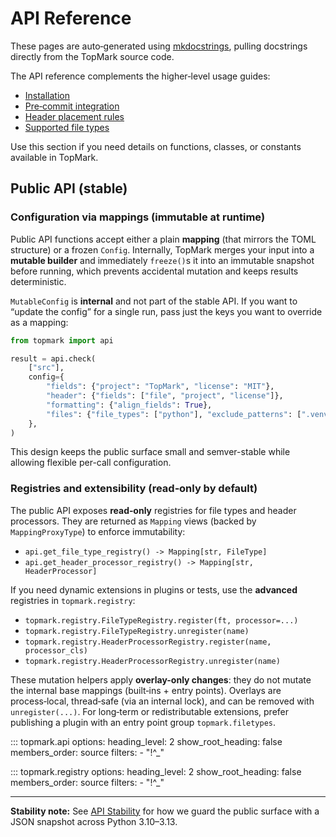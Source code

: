 <!--
topmark:header:start

  project      : TopMark
  file         : public.md
  file_relpath : docs/api/public.md
  license      : MIT
  copyright    : (c) 2025 Olivier Biot

topmark:header:end
-->

# API Reference

These pages are auto‑generated using [mkdocstrings](https://mkdocstrings.github.io/), pulling
docstrings directly from the TopMark source code.

The API reference complements the higher‑level usage guides:

- [Installation](../install.md)
- [Pre‑commit integration](../usage/pre-commit.md)
- [Header placement rules](../usage/header-placement.md)
- [Supported file types](../usage/filetypes.md)

Use this section if you need details on functions, classes, or constants available in TopMark.

## Public API (stable)

### Configuration via mappings (immutable at runtime)

Public API functions accept either a plain **mapping** (that mirrors the TOML structure) or a frozen
`Config`. Internally, TopMark merges your input into a **mutable builder** and immediately
`freeze()`s it into an immutable snapshot before running, which prevents accidental mutation and
keeps results deterministic.

`MutableConfig` is **internal** and not part of the stable API. If you want to “update the config”
for a single run, pass just the keys you want to override as a mapping:

```python
from topmark import api

result = api.check(
    ["src"],
    config={
        "fields": {"project": "TopMark", "license": "MIT"},
        "header": {"fields": ["file", "project", "license"]},
        "formatting": {"align_fields": True},
        "files": {"file_types": ["python"], "exclude_patterns": [".venv"]},
    },
)
```

This design keeps the public surface small and semver-stable while allowing flexible per-call
configuration.

### Registries and extensibility (read‑only by default)

The public API exposes **read‑only** registries for file types and header processors.
They are returned as `Mapping` views (backed by `MappingProxyType`) to enforce immutability:

- `api.get_file_type_registry() -> Mapping[str, FileType]`
- `api.get_header_processor_registry() -> Mapping[str, HeaderProcessor]`

If you need dynamic extensions in plugins or tests, use the **advanced** registries in
`topmark.registry`:

- `topmark.registry.FileTypeRegistry.register(ft, processor=...)`
- `topmark.registry.FileTypeRegistry.unregister(name)`
- `topmark.registry.HeaderProcessorRegistry.register(name, processor_cls)`
- `topmark.registry.HeaderProcessorRegistry.unregister(name)`

These mutation helpers apply **overlay-only changes**: they do not mutate the internal
base mappings (built‑ins + entry points). Overlays are process‑local, thread‑safe (via
an internal lock), and can be removed with `unregister(...)`. For long‑term or
redistributable extensions, prefer publishing a plugin with an entry point group
`topmark.filetypes`.

::: topmark.api
options:
heading_level: 2
show_root_heading: false
members_order: source
filters:
\- "!^\_"

::: topmark.registry
options:
heading_level: 2
show_root_heading: false
members_order: source
filters:
\- "!^\_"

______________________________________________________________________

**Stability note:** See [API Stability](../dev/api-stability.md) for how we guard the
public surface with a JSON snapshot across Python 3.10–3.13.
